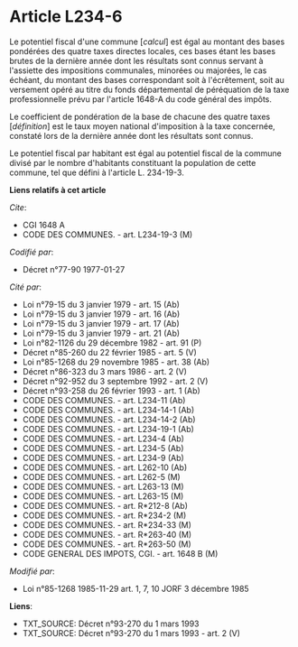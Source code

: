 # Article L234-6

Le potentiel fiscal d'une commune [*calcul*]  est égal au montant des bases pondérées des quatre taxes directes locales, ces
bases étant les bases brutes de la dernière année dont les résultats sont connus servant à l'assiette des impositions
communales, minorées ou majorées, le cas échéant, du montant des bases correspondant soit à l'écrêtement, soit au versement
opéré au titre du fonds départemental de péréquation de la taxe professionnelle prévu par l'article 1648-A du code général
des impôts.

Le coefficient de pondération de la base de chacune des quatre taxes [*définition*] est le taux moyen national d'imposition à
la taxe concernée, constaté lors de la dernière année dont les résultats sont connus.

Le potentiel fiscal par habitant est égal au potentiel fiscal de la commune divisé par le nombre d'habitants constituant la
population de cette commune, tel que défini à l'article L. 234-19-3.

**Liens relatifs à cet article**

_Cite_:

  - CGI 1648 A
  - CODE DES COMMUNES. - art. L234-19-3 (M)

_Codifié par_:

  - Décret n°77-90 1977-01-27

_Cité par_:

  - Loi n°79-15 du 3 janvier 1979 - art. 15 (Ab)
  - Loi n°79-15 du 3 janvier 1979 - art. 16 (Ab)
  - Loi n°79-15 du 3 janvier 1979 - art. 17 (Ab)
  - Loi n°79-15 du 3 janvier 1979 - art. 21 (Ab)
  - Loi n°82-1126 du 29 décembre 1982 - art. 91 (P)
  - Décret n°85-260 du 22 février 1985 - art. 5 (V)
  - Loi n°85-1268 du 29 novembre 1985 - art. 38 (Ab)
  - Décret n°86-323 du 3 mars 1986 - art. 2 (V)
  - Décret n°92-952 du 3 septembre 1992 - art. 2 (V)
  - Décret n°93-258 du 26 février 1993 - art. 1 (Ab)
  - CODE DES COMMUNES. - art. L234-11 (Ab)
  - CODE DES COMMUNES. - art. L234-14-1 (Ab)
  - CODE DES COMMUNES. - art. L234-14-2 (Ab)
  - CODE DES COMMUNES. - art. L234-19-1 (Ab)
  - CODE DES COMMUNES. - art. L234-4 (Ab)
  - CODE DES COMMUNES. - art. L234-5 (Ab)
  - CODE DES COMMUNES. - art. L234-9 (Ab)
  - CODE DES COMMUNES. - art. L262-10 (Ab)
  - CODE DES COMMUNES. - art. L262-5 (M)
  - CODE DES COMMUNES. - art. L263-13 (M)
  - CODE DES COMMUNES. - art. L263-15 (M)
  - CODE DES COMMUNES. - art. R*212-8 (Ab)
  - CODE DES COMMUNES. - art. R*234-2 (M)
  - CODE DES COMMUNES. - art. R*234-33 (M)
  - CODE DES COMMUNES. - art. R*263-40 (M)
  - CODE DES COMMUNES. - art. R*263-50 (M)
  - CODE GENERAL DES IMPOTS, CGI. - art. 1648 B (M)

_Modifié par_:

  - Loi n°85-1268 1985-11-29 art. 1, 7, 10 JORF 3 décembre 1985

**Liens**:

  - TXT_SOURCE: Décret n°93-270 du 1 mars 1993
  - TXT_SOURCE: Décret n°93-270 du 1 mars 1993 - art. 2 (V)
